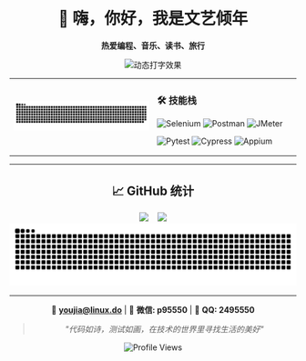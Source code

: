 <div align="center">

# 🙋 嗨，你好，我是文艺倾年

**热爱编程、音乐、读书、旅行**

<img src="https://readme-typing-svg.herokuapp.com?font=Fira+Code&size=22&pause=1500&color=6366F1&center=true&width=600&lines=🌊+保持热爱，奔赴山海;🏔️+心有猛虎，细嗅蔷薇;🌸+愿你历尽千帆，归来仍是少年;⭐+生活不止眼前的苟且，还有诗和远方;🎭+做自己生命的主角，而不是别人故事的配角" alt="动态打字效果">

<br>

<table border="0">
<tr>
<td width="50%" align="center">
  <!-- 选择以下任一动画效果 -->
  
  <!-- 选项1: 经典贪吃蛇动画（当前使用） -->
  <img src="https://raw.githubusercontent.com/Platane/snk/output/github-contribution-grid-snake.svg" width="300" alt="贪吃蛇动画">
  
  <!-- 选项2: 波浪动画效果 -->
  <!-- <img src="https://capsule-render.vercel.app/api?type=waving&color=gradient&height=200&section=header&text=Coding%20Life&fontSize=30&fontAlignY=35&desc=Keep%20Learning&descAlignY=55&descAlign=50" width="300" alt="波浪动画"> -->
  
  <!-- 选项3: 代码雨效果 -->
  <!-- <img src="https://media.giphy.com/media/ZVik7pBtu9dNS/giphy.gif" width="300" alt="代码雨动画"> -->
  
  <!-- 选项4: 编程猫咪动画 -->
  <!-- <img src="https://media.giphy.com/media/LmNwrBhejkK9EFP504/giphy.gif" width="300" alt="编程猫咪"> -->
  
  <!-- 选项5: 3D立体效果 -->
  <!-- <img src="https://capsule-render.vercel.app/api?type=cylinder&color=gradient&height=200&section=header&text=Developer&fontSize=40&fontColor=ffffff&animation=fadeIn" width="300" alt="3D动画"> -->
  
  <!-- 选项6: 终端命令行动画 -->
  <!-- <img src="https://media.giphy.com/media/3oKIPnAiaMCws8nOsE/giphy.gif" width="300" alt="终端动画"> -->
  
</td>
<td width="50%" align="left">
  <h3>🛠️ 技能栈</h3>
  
  ![Selenium](https://img.shields.io/badge/Selenium-43B02A?style=flat&logo=selenium&logoColor=white)
  ![Postman](https://img.shields.io/badge/Postman-FF6C37?style=flat&logo=postman&logoColor=white)
  ![JMeter](https://img.shields.io/badge/JMeter-D22128?style=flat&logo=apache&logoColor=white)
  
  ![Pytest](https://img.shields.io/badge/Pytest-FF6C37?style=flat&logo=testng&logoColor=white)
  ![Cypress](https://img.shields.io/badge/Cypress-17202C?style=flat&logo=cypress&logoColor=white)
  ![Appium](https://img.shields.io/badge/Appium-662D91?style=flat&logo=appium&logoColor=white)
  
</td>
</tr>
</table>

---

## 📈 GitHub 统计

<img height="160" src="https://github-readme-stats.vercel.app/api?username=itxaiohanglover&show_icons=true&include_all_commits=true&count_private=true&hide_border=true&bg_color=ffffff&title_color=111827&text_color=4B5563&icon_color=3B82F6">
&nbsp;&nbsp;
<img height="160" src="https://github-readme-stats.vercel.app/api/top-langs/?username=itxaiohanglover&layout=compact&hide_border=true&bg_color=ffffff&title_color=111827&text_color=4B5563">

<picture>
  <source media="(prefers-color-scheme: dark)" srcset="https://raw.githubusercontent.com/itxaiohanglover/itxaiohanglover/output/github-contribution-grid-snake-dark.svg">
  <source media="(prefers-color-scheme: light)" srcset="https://raw.githubusercontent.com/itxaiohanglover/itxaiohanglover/output/github-contribution-grid-snake.svg">
  <img alt="代码贡献图" src="https://raw.githubusercontent.com/itxaiohanglover/itxaiohanglover/output/github-contribution-grid-snake.svg">
</picture>

---

📧 **youjia@linux.do** | 💬 **微信: p95550** | 🐧 **QQ: 2495550**

> *"代码如诗，测试如画，在技术的世界里寻找生活的美好"*

![Profile Views](https://komarev.com/ghpvc/?username=itxaiohanglover&style=flat&color=3B82F6)

</div>
